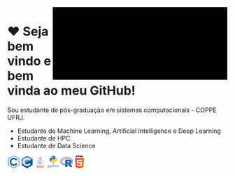 <img src = "giphy.gif" width = "400px" align="right"> 

# :heart: Seja bem vindo e bem vinda ao meu GitHub!
Sou estudante de pós-graduação em sistemas computacionais - COPPE UFRJ.

- Estudante de Machine Learning, Artificial Intelligence e Deep Learning
- Estudante de HPC
- Estudante de Data Science

<div>
  
  
<img align="left" alt="C" width="30px" src="https://github.com/devicons/devicon/blob/master/icons/c/c-line.svg" />

<img align="left" alt="C++" width="30px" src="https://github.com/devicons/devicon/blob/master/icons/c/c-original.svg" />


<img align="left" alt="Java" width="30px" src="https://github.com/devicons/devicon/blob/master/icons/java/java-original-wordmark.svg" />

<img align="left" alt="Python" width="30px" src="https://github.com/devicons/devicon/blob/master/icons/python/python-original-wordmark.svg" />

<img align="left" alt="r" width="30px" src="https://github.com/devicons/devicon/blob/master/icons/r/r-original.svg" />


<img align="left" alt="r" width="30px" src="https://github.com/devicons/devicon/blob/master/icons/html5/html5-original-wordmark.svg" />

</div>

